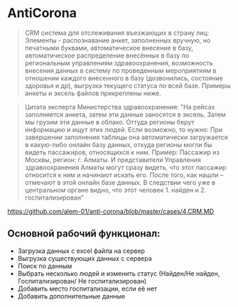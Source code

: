 # AntiCorona
>CRM система для отслеживания въезжающих в страну лиц:
Элементы - распознавание анкет, заполненных вручную, но печатными буквами, автоматическое 
внесение в базу, автоматическое распределение внесённых в базу по региональным управлениям 
здравоохранения, возможность внесения данных в систему по проведенным мероприятиям в 
отношении каждого внесенного в базу (дозвонились, состояние здоровья и др), выгрузка 
текущего статуса по всей базе. Примеры анкеты и эксель файлов прикреплены ниже.  

>Цитата эксперта Министерства здравоохранения: "На рейсах заполняется анкета, затем эти 
>данные заносятся в эксель. Затем мы грузим эти данные в облако. Оттуда регионы берут 
>информацию и ищут этих людей. Если возможно, то нужно: При завершении заполнения таблицы 
>она автоматически загружается в какую-либо онлайн базу данных, откуда регионы могли бы 
>видеть пассажиров, относящихся к ним. Пример: Пассажир из Москвы, регион: г. Алматы. И 
>представители Управления здравоохранения Алматы могут сразу видеть, что этот пассажир 
>относится к ним и начинают искать его. После того, как нашли – отмечают в этой онлайн базе 
>данных. В следствии чего уже в центральном органе видно, что этот человек 1. найден и 2. 
>госпитализирован"  

https://github.com/alem-01/anti-corona/blob/master/cases/4.CRM.MD

## Основной рабочий функционал:
- Загрузка данных с excel файла на сервер
- Выгрузка существующих данных с сервера
- Поиск по данным
- Выбрать несколько людей и изменить статус (Найден/Не найден, Госпитализирован/ Не госпитализирован)
- Добавить место госпитализации, если её нет
- Добавить дополнительные данные 
